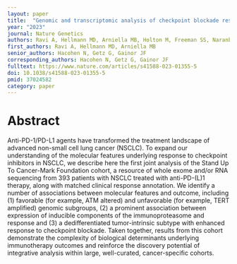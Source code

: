 ```yaml
---
layout: paper
title:  "Genomic and transcriptomic analysis of checkpoint blockade response in advanced non-small cell lung cancer"
year: "2023"
journal: Nature Genetics
authors: Ravi A, Hellmann MD, Arniella MB, Holton M, Freeman SS, Naranbhai V, Stewart C, Leshchiner I, Kim J, Akiyama Y, Griffin AT, Vokes NI, Sakhi M, Kamesan V, Rizvi H, Ricciuti B, Forde PM, Anagnostou V, Riess JW, Gibbons DL, Pennell NA, Velcheti V, Digumarthy SR, Mino-Kenudson M, Califano A, Heymach JV, Herbst RS, Brahmer JR, Schalper KA, Velculescu VE, Henick BS, Rizvi N, Jänne PA, Awad MM, Chow A, Greenbaum BD, Luksza M, Shaw AT, Wolchok J, Hacohen N, Getz G, Gainor JF 
first_authors: Ravi A, Hellmann MD, Arniella MB
senior_authors: Hacohen N, Getz G, Gainor JF
corresponding_authors: Hacohen N, Getz G, Gainor JF
fulltext: https://www.nature.com/articles/s41588-023-01355-5
doi: 10.1038/s41588-023-01355-5
pmid: 37024582
category: paper
---
```


# Abstract

Anti-PD-1/PD-L1 agents have transformed the treatment landscape of advanced non-small cell lung cancer (NSCLC). To expand our understanding of the molecular features underlying response to checkpoint inhibitors in NSCLC, we describe here the first joint analysis of the Stand Up To Cancer-Mark Foundation cohort, a resource of whole exome and/or RNA sequencing from 393 patients with NSCLC treated with anti-PD-(L)1 therapy, along with matched clinical response annotation. We identify a number of associations between molecular features and outcome, including (1) favorable (for example, ATM altered) and unfavorable (for example, TERT amplified) genomic subgroups, (2) a prominent association between expression of inducible components of the immunoproteasome and response and (3) a dedifferentiated tumor-intrinsic subtype with enhanced response to checkpoint blockade. Taken together, results from this cohort demonstrate the complexity of biological determinants underlying immunotherapy outcomes and reinforce the discovery potential of integrative analysis within large, well-curated, cancer-specific cohorts.



